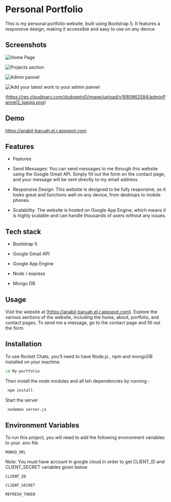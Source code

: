 
# Personal Portfolio

This is my personal portfolio website, built using Bootstrap 5. It features a responsive design, making it accessible and easy to use on any device.
## Screenshots

![Home Page](https://res.cloudinary.com/dudvqptv0/image/upload/v1680634878/personalPortfolio/profilePhotoDp_mmozfl.png)

![Projects section](https://res.cloudinary.com/dudvqptv0/image/upload/v1680634863/personalPortfolio/profilePhotoDp2_mezova.png)

![Admin pannel](https://res.cloudinary.com/dudvqptv0/image/upload/v1680962371/adminPannel1_qyqrfr.png)

![Add your latest work to your admin pannel](https://res.cloudinary.com/dudvqptv0/image/upload/v1680962434/adminPannel2_emph6d.png)

(https://res.cloudinary.com/dudvqptv0/image/upload/v1680962584/adminPannel3_lgeqig.png)


## Demo

https://anabil-baruah.el.r.appspot.com


## Features

- Features
- Send Messages: You can send messages to me through this website using the Google Gmail API. Simply fill out the form on the contact page, and your message will be sent directly to my email address.

- Responsive Design: This website is designed to be fully responsive, so it looks great and functions well on any device, from desktops to mobile phones.

- Scalability: The website is hosted on Google App Engine, which means it is highly scalable and can handle thousands of users without any issues.
## Tech stack

- Bootstrap 5

- Google Gmail API

- Google App Engine

- Node / express

- Mongo DB
## Usage

Visit the website at [https://anabil-baruah.el.r.appspot.com].
Explore the various sections of the website, including the home, about, portfolio, and contact pages.
To send me a message, go to the contact page and fill out the form.
## Installation

To use Rocket Chats, you'll need to have Node.js , npm and mongoDB installed on your machine.

```bash
cd My-portfolio
```
Then install the node modules and all teh dependencies by running -

```bash
 npm install
```
Start the server
```bash
 nodemon server.js
```
    
## Environment Variables

To run this project, you will need to add the following environment variables to your .env file

`MONGO_URL`

Note: You must have account in google cloud in order to get CLIENT_ID and CLIENT_SECRET variables given below

`CLIENT_ID`

`CLIENT_SECRET`

`REFRESH_TOKEN` 


